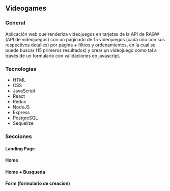 ## Videogames
### General
Aplicación web que renderiza videojuegos en tarjetas de la API de RAGW (API de videojuegos) con un paginado de 15 videojuegos (cada uno con sus respectivos detalles) por pagina + filtros y ordenamientos, en la cual se puede buscar (15 primeros resultados) y crear un videojuego como tal a través de un formulario con validaciones en javascript.

### Tecnologias
- HTML
- CSS
- JavaScript
- React
- Redux
- NodeJS
- Express
- PostgreSQL
- Sequelize

### Secciones
#### Landing Page

#### Home

#### Home + Busqueda

#### Form (formulario de creacion)

  
